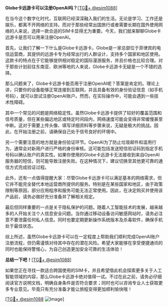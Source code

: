 **Globe卡远游卡可以注册OpenAI吗？**[[TG💪+ @esim1088](https://t.me/s/esim1088)]

在当今这个数字化时代，互联网已经深深融入我们的生活。无论是学习、工作还是娱乐，都离不开网络的支持。而对于那些经常出国旅行或者需要长期在国外使用网络的人来说，选择一款合适的SIM卡显得尤为重要。今天，我们就来聊聊Globe卡远游卡是否可以用来注册OpenAI。

首先，让我们了解一下什么是Globe卡远游卡。Globe是一家总部位于菲律宾的电信运营商，其提供的远游卡专为经常出行的人群设计，支持多个国家和地区使用。这款卡的特点在于它能够提供相对稳定的国际漫游服务，并且价格也比较合理。对于那些计划前往东南亚、欧洲等地的人来说，Globe卡远游卡无疑是一个不错的选择。

那么问题来了，Globe卡远游卡能否用于注册OpenAI呢？答案是肯定的。理论上讲，只要你的设备能够正常连接到互联网，并且具备有效的身份验证信息（如手机号码），就可以尝试注册OpenAI账户。然而，在实际操作中，可能会遇到一些技术性障碍。

其中一个常见的问题是网络稳定性。虽然Globe卡远游卡提供了较好的覆盖范围和信号质量，但在某些偏远地区或特定时间段内，网络速度可能会变得非常缓慢甚至中断。这对于需要上传头像、填写详细资料等步骤来说，无疑是极大的挑战。因此，在开始注册之前，请确保自己处于信号良好的环境中。

另一个需要注意的地方就是身份验证环节。OpenAI为了防止垃圾邮件和滥用行为，通常会对新用户进行严格的身份审核。这可能包括发送短信验证码到指定手机号码以确认账户的真实性。如果你使用的Globe卡远游卡无法接收到来自OpenAI服务器的短信，则可能导致注册失败。在这种情况下，建议切换至其他更可靠的通信方式完成验证过程。

此外，还有一点值得提醒大家：尽管Globe卡远游卡可以满足基本的网络需求，但它并不能完全替代本地运营商所提供的服务。特别是在某些国家和地区，由于政策限制等原因，部分应用程序和服务可能无法正常使用。因此，在决定购买并使用该产品前，请务必做好充分准备并了解相关规定。

最后但同样重要的一点是关于隐私保护的问题。随着人工智能技术的发展，越来越多的人开始关注个人信息安全问题。当你通过移动设备访问敏感网站时，请务必注意不要泄露任何私人信息。同时也要定期更新操作系统版本及杀毒软件，确保手机处于最佳状态。

综上所述，虽然Globe卡远游卡可以在一定程度上帮助我们顺利完成OpenAI账户注册流程，但仍需谨慎对待其中存在的潜在风险。希望大家能够在享受便捷通讯的同时也能保持警惕心，为自己创造更加安全可靠的生活体验！

**总结一下吧！**[[TG💪+ @esim1088](https://t.me/s/esim1088)]

如果您正在寻找一款适合跨国使用的SIM卡，并且希望借此机会探索更多关于人工智能领域的内容，那么Globe卡远游卡绝对值得一试。不过在此之前，请务必仔细阅读官方说明文档，明确自身条件是否符合要求；同时也可以咨询专业人士获取更多专业意见。毕竟只有充分准备才能让旅程变得更加顺利愉快哦！

[[TG💪+ @esim1088](https://t.me/s/esim1088) ![Image](https://i.postimg.cc/4NQfJmqS/Snipaste-2025-05-13-00-14-12.png)]